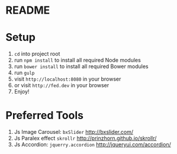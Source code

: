 README
=========

# Setup
1. `cd` into project root
1. run `npm install` to install all required Node modules
1. run `bower install` to install all required Bower modules
1. run `gulp`
1. visit `http://localhost:8080` in your browser
1. or visit `http://fed.dev` in your browser
1. Enjoy!


# Preferred Tools
1. Js Image Carousel:
  `bxSlider` http://bxslider.com/
1. Js Paralex effect
  `skrollr` http://prinzhorn.github.io/skrollr/
1. Js Accordion:
  `jquerry.accordion` http://jqueryui.com/accordion/
